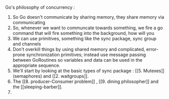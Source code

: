 
Go's philosophy of concurrency : 

1. So Go doesn't communicate by sharing memory, they share memory via communicating
2. So, whenever we want to communcate towards something, we fire a go command that will fire something into the background, how will you 
3. We can use primitives, something like the sync package, sync group and channels
4. Don't overkill things by using shared memory and complicated, error-prone synchronization primitives; instead use message passing between GoRoutines so variables and data can be used in the appropriate sequence.
5. We'll start by looking at the basic types of sync package : [[5. Mutexes]]  (semaphores) and [[2. waitgroups]].
6. The [[8. producer-Consumer problem]] , [[9. dining philosopher]] and the [[sleeping-barber]].
7. 